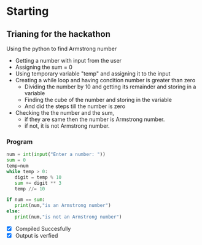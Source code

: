 # Starting 
## Trianing for the hackathon
<p>Using the python to find Armstrong number</p>

* Getting a number with input from the user
* Assigning the sum = 0
* Using temporary variable "temp" and assigning it to the input
* Creating a while loop and having condition number is greater than zero
    * Dividing the number by 10 and getting its remainder and storing in a variable
    * Finding the cube of the number and storing in the variable
    * And did the steps till the number is zero
* Checking the the number and the sum,
    * if they are same then the number is Armstrong number.
    * if not, it is not Armstrong number.

### Program

```python
num = int(input("Enter a number: "))
sum = 0
temp=num
while temp > 0:
   digit = temp % 10
   sum += digit ** 3
   temp //= 10

if num == sum:
   print(num,"is an Armstrong number")
else:
   print(num,"is not an Armstrong number")
```
* [x] Compiled Succesfully
* [x] Output is verfied
